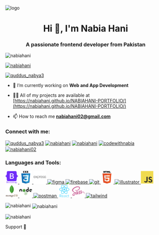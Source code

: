 ![logo](https://github.com/NabiaHani/NabiaHani/blob/main/githubbanner.jpg)


<h1 align="center">Hi 👋, I'm Nabia Hani</h1>
<h3 align="center">A passionate frontend developer from Pakistan</h3>

<p align="left"> <img src="https://komarev.com/ghpvc/?username=nabiahani&label=Profile%20views&color=0e75b6&style=flat" alt="nabiahani" /> </p>

<p align="left"> <a href="https://github.com/ryo-ma/github-profile-trophy"><img src="https://github-profile-trophy.vercel.app/?username=nabiahani" alt="nabiahani" /></a> </p>

<p align="left"> <a href="https://twitter.com/quddus_nabya3" target="blank"><img src="https://img.shields.io/twitter/follow/quddus_nabya3?logo=twitter&style=for-the-badge" alt="quddus_nabya3" /></a> </p>

- 🔭 I’m currently working on **Web and App Development**

- 👨‍💻 All of my projects are available at [https://nabiahani.github.io/NABIAHANI-PORTFOLIO/](https://nabiahani.github.io/NABIAHANI-PORTFOLIO/)

- 📫 How to reach me **nabiahani02@gmail.com**

<h3 align="left">Connect with me:</h3>
<p align="left">
<a href="https://twitter.com/quddus_nabya3" target="blank"><img align="center" src="https://raw.githubusercontent.com/rahuldkjain/github-profile-readme-generator/master/src/images/icons/Social/twitter.svg" alt="quddus_nabya3" height="30" width="40" /></a>
<a href="https://linkedin.com/in/nabiahani" target="blank"><img align="center" src="https://raw.githubusercontent.com/rahuldkjain/github-profile-readme-generator/master/src/images/icons/Social/linked-in-alt.svg" alt="nabiahani" height="30" width="40" /></a>
<a href="https://kaggle.com/nabiahani" target="blank"><img align="center" src="https://raw.githubusercontent.com/rahuldkjain/github-profile-readme-generator/master/src/images/icons/Social/kaggle.svg" alt="nabiahani" height="30" width="40" /></a>
<a href="https://instagram.com/codewithnabia" target="blank"><img align="center" src="https://raw.githubusercontent.com/rahuldkjain/github-profile-readme-generator/master/src/images/icons/Social/instagram.svg" alt="codewithnabia" height="30" width="40" /></a>
<a href="https://www.behance.net/nabiahani02" target="blank"><img align="center" src="https://raw.githubusercontent.com/rahuldkjain/github-profile-readme-generator/master/src/images/icons/Social/behance.svg" alt="nabiahani02" height="30" width="40" /></a>
</p>

<h3 align="left">Languages and Tools:</h3>
<p align="left"> <a href="https://getbootstrap.com" target="_blank" rel="noreferrer"> <img src="https://raw.githubusercontent.com/devicons/devicon/master/icons/bootstrap/bootstrap-plain-wordmark.svg" alt="bootstrap" width="40" height="40"/> </a> <a href="https://www.w3schools.com/css/" target="_blank" rel="noreferrer"> <img src="https://raw.githubusercontent.com/devicons/devicon/master/icons/css3/css3-original-wordmark.svg" alt="css3" width="40" height="40"/> </a> <a href="https://expressjs.com" target="_blank" rel="noreferrer"> <img src="https://raw.githubusercontent.com/devicons/devicon/master/icons/express/express-original-wordmark.svg" alt="express" width="40" height="40"/> </a> <a href="https://www.figma.com/" target="_blank" rel="noreferrer"> <img src="https://www.vectorlogo.zone/logos/figma/figma-icon.svg" alt="figma" width="40" height="40"/> </a> <a href="https://firebase.google.com/" target="_blank" rel="noreferrer"> <img src="https://www.vectorlogo.zone/logos/firebase/firebase-icon.svg" alt="firebase" width="40" height="40"/> </a> <a href="https://git-scm.com/" target="_blank" rel="noreferrer"> <img src="https://www.vectorlogo.zone/logos/git-scm/git-scm-icon.svg" alt="git" width="40" height="40"/> </a> <a href="https://www.w3.org/html/" target="_blank" rel="noreferrer"> <img src="https://raw.githubusercontent.com/devicons/devicon/master/icons/html5/html5-original-wordmark.svg" alt="html5" width="40" height="40"/> </a> <a href="https://www.adobe.com/in/products/illustrator.html" target="_blank" rel="noreferrer"> <img src="https://www.vectorlogo.zone/logos/adobe_illustrator/adobe_illustrator-icon.svg" alt="illustrator" width="40" height="40"/> </a> <a href="https://developer.mozilla.org/en-US/docs/Web/JavaScript" target="_blank" rel="noreferrer"> <img src="https://raw.githubusercontent.com/devicons/devicon/master/icons/javascript/javascript-original.svg" alt="javascript" width="40" height="40"/> </a> <a href="https://www.mongodb.com/" target="_blank" rel="noreferrer"> <img src="https://raw.githubusercontent.com/devicons/devicon/master/icons/mongodb/mongodb-original-wordmark.svg" alt="mongodb" width="40" height="40"/> </a> <a href="https://nodejs.org" target="_blank" rel="noreferrer"> <img src="https://raw.githubusercontent.com/devicons/devicon/master/icons/nodejs/nodejs-original-wordmark.svg" alt="nodejs" width="40" height="40"/> </a> <a href="https://postman.com" target="_blank" rel="noreferrer"> <img src="https://www.vectorlogo.zone/logos/getpostman/getpostman-icon.svg" alt="postman" width="40" height="40"/> </a> <a href="https://reactjs.org/" target="_blank" rel="noreferrer"> <img src="https://raw.githubusercontent.com/devicons/devicon/master/icons/react/react-original-wordmark.svg" alt="react" width="40" height="40"/> </a> <a href="https://sass-lang.com" target="_blank" rel="noreferrer"> <img src="https://raw.githubusercontent.com/devicons/devicon/master/icons/sass/sass-original.svg" alt="sass" width="40" height="40"/> </a> <a href="https://tailwindcss.com/" target="_blank" rel="noreferrer"> <img src="https://www.vectorlogo.zone/logos/tailwindcss/tailwindcss-icon.svg" alt="tailwind" width="40" height="40"/> </a> </p>

<p><img align="left" src="https://github-readme-stats.vercel.app/api/top-langs?username=nabiahani&show_icons=true&locale=en&layout=compact" alt="nabiahani" /></p>

<p>&nbsp;<img align="center" src="https://github-readme-stats.vercel.app/api?username=nabiahani&show_icons=true&locale=en" alt="nabiahani" /></p>

<p><img align="center" src="https://github-readme-streak-stats.herokuapp.com/?user=nabiahani&" alt="nabiahani" /></p>



Support 🙏
